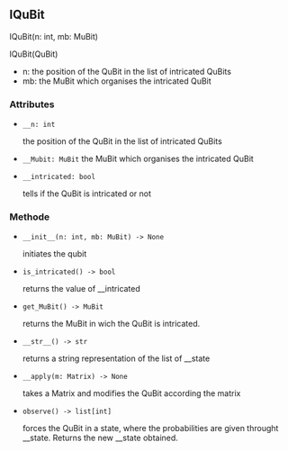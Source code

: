 ## IQuBit

IQuBit(n: int, mb: MuBit)

IQuBit(QuBit)

- n: the position of the QuBit in the list of intricated QuBits
- mb: the MuBit which organises the intricated QuBit 

### Attributes

- ```__n: int```

  the position of the QuBit in the list of intricated QuBits

- ```__Mubit: MuBit```
 the MuBit which organises the intricated QuBit

- ```__intricated: bool```

  tells if the QuBit is intricated or not
  

### Methode

- ```__init__(n: int, mb: MuBit) -> None```

  initiates the qubit

- ```is_intricated() -> bool```

  returns the value of __intricated

- ```get_MuBit() -> MuBit```

  returns the MuBit in wich the QuBit is intricated.

- ```__str__() -> str```

  returns a string representation of the list of __state

- ```__apply(m: Matrix) -> None```

  takes a Matrix and modifies the QuBit according the matrix

- ```observe() -> list[int]```

  forces the QuBit in a state, where the probabilities are given throught __state. Returns the new __state obtained.
